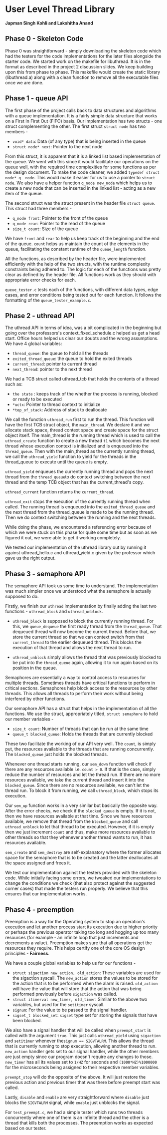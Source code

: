 # User Level Thread Library
**Japman Singh Kohli and Lakshitha Anand**

## Phase 0 - Skeleton Code
Phase 0 was straightforward - simply downloading the skeleton code which had the
testers for the code implementations for the later files alongside the starter 
code. We started work on the makefile for libuthread. It is in the format as 
described in the project 2 discussion slides. We keep building upon this from 
phase to phase. This makefile would create the static library (libuthread.a) 
along with a clean function to remove all the executable files once we are done.

## Phase 1 - queue API
The first phase of the project calls back to data structures and algorithms with
a queue implementation. It is a fairly simple data structure that works on a 
First In First Out (FIFO) basis. Our implementation has two structs - one struct
complementing the other. The first struct `struct node` has two members -

- `void* data`: Data (of any type) that is being inserted in the 
queue
- `struct node* next`: Pointer to the next node

From this struct, it is apparent that it is a linked list based implementation 
of the queue. We went with this since it would facilitate our operations on the 
queue well, with the required time complexities for some functions as per
the design document. To make the code cleaner, we added `typedef struct node* q_
node`. This would make it easier for us to use a pointer to `struct node`.
We also have a helper function `q_node new_node` which helps us to create a new 
node that can be inserted in the linked list - acting as a new item of the 
queue.

The second struct was the struct present in the header file `struct queue`. This
struct had three members - 

- `q_node front`: Pointer to the front of the queue
- `q_node rear`: Pointer to the read of the queue
- `size_t count`: Size of the queue

We have `front` and `rear` to help us keep track of the beginning and the end of
the queue. `count` helps us maintain the count of the elements in the queue, 
facilitating the constant runtime of the `queue_length` function. 

All the functions, as described by the header file, were implemented efficiently
with the help of the two structs, with the runtime complexity constraints being 
adhered to. The logic for each of the functions was pretty clear as defined by 
the header file. All functions work as they should with appropriate error checks 
for each. 

`queue_tester.c` tests each of the functions, with different data types, edge 
cases, and error conditions being tested out for each function. It follows the 
formatting of the `queue_tester_example.c`. 

## Phase 2 - uthread API

The uthread API in terms of idea, was a bit complicated in the beginning but
going over the professors's context_fixed_schedule.c helped us get a head start.
Office hours helped us clear our doubts and the wrong assumptions. We have 4 
global variables:
- `thread_queue`: the queue to hold all the threads
- `exited_thread_queue`: the queue to hold the exited threads
- `current_thread`: pointer to current thread
- `next_thread`: pointer to the next thread

We had a TCB
struct called uthread_tcb that holds the contents of a thread such as:

- `the state` : keeps track of the whether the process is running, blocked or 
ready to be executed
- `*uctx`: Pointer to thread context to initialize
- `*top_of_stack`: Address of stack to deallocate

We call the function `uthread_run` first to run the thread. This function will 
have the first TCB struct object, the `main_thread`. We declare it and we 
allocate stack space, thread context space and create space for the struct 
object itself. The main_thread is the running thread which is used to call the 
`uthread_create` function to create a new thread `t1` which becomes the next 
thread whose execution context is initialized and is enqueued into the 
`thread_queue`. Then with the main_thread as the currently running thread, we 
call the `uthread_yield` function to yield for the threads in the thread_queue 
to execute until the queue is empty.

`uthread_yield` enqueues the currently running thread and pops the next thread 
from the `thread_queue`to do context switching between the next thread and the 
temp TCB object that has the current_thread's copy.

`uthread_current` function returns the `current_thread`.

`uthread_exit` stops the execution of the currently running thread when called. 
The running thread is enqueued into the `exited_thread_queue` and the next 
thread from the thread_queue is made to be the running thread. Then we do
context switching between the running and the next threads.

While doing the phase, we encountered a referencing error because of which we 
were stuck on this phase for quite some time but as soon as we figured it out, 
we were able to get it working completely.

We tested our implementation of the uthread library out by running it against 
uthread_hello.c and uthread_yield.c given by the professor which gave us the 
right output.

## Phase 3 - semaphore API
The semaphore API took us some time to understand. The implementation was much 
simpler once we understood what the semaphore is actually supposed to do. 

Firstly, we finish our `uthread` implementation by finally adding the last two 
functions - `uthread_block` and `uthread_unblock`. 

- `uthread_block` is supposed to block the currently running thread. For this, 
we `queue_dequeue` the first ready thread from the `thread_queue`. That dequeued 
thread will now become the current thread. Before that, we store the current 
thread so that we can context switch from that `current_thread` to the earlier
dequeued thread. This blocks the execution of that thread and allows the next 
thread to run. 

- `uthread_unblock` simply allows the thread that was previously blocked to be
put into the `thread_queue` again, allowing it to run again based on its
position in the queue.

Semaphores are essentially a way to control access to resources for multiple 
threads. Sometimes threads have critical functions to perform in critical 
sections. Semaphores help block access to the resources by other threads. This
allows all threads to perform their work without being interfered by other 
functions. 

Our semaphore API has a struct that helps in the implementation of all the 
functions. We use the struct, appropriately titled,  `struct semaphore` to hold 
our member variables - 

- `size_t count`: Number of threads that can be run at the same time
- `queue_t blocked_queue`: Holds the threads that are currently blocked

These two facilitate the working of our API very well. The `count`, is simply 
put, the resources available to the threads that are running concurrently. The
`blocked_queue` just holds the blocked threads.

Whenever one thread starts running, our `sem_down` function will check if there 
are any resources available i.e. `count > 0`. If that is the case, simply reduce
the number of resources and let the thread run. If there are no more resources 
available, we take the current thread and insert it into the `blocked_queue`.
Since there are no resources available, we can't let the thread run. To block it
from running, we call `uthread_block`, which stops its execution.

Our `sem_up` function works in a very similar but basically the opposite way. 
After the error checks, we check if the `blocked_queue` is empty. If it is not, 
then we have resources available at that time. Since we have resources 
available, we remove that thread from the `blocked_queue` and call 
`uthread_unblock` to let that thread to be executed. However, if it is empty 
then we just increment `count` and thus, make more resources available to other 
threads so that they whenever another thread wants to run, it has resources 
available. 

`sem_create` and `sem_destroy` are self-explanatory where the former allocates 
space for the semaphore that is to be created and the latter deallocates all the
space assigned and frees it. 

We test our implementation against the testers provided with the skeleton code. 
While initially facing some errors, we tweaked our implementations to change the 
conditions we check (that also protect against the suggested corner cases) that 
made the testers run properly. We believe that this ensures that our 
implementation works.

## Phase 4 - preemption
Preemption is a way for the Operating system to stop an operation's execution 
and let another process start its execution due to higher priority or perhaps 
the previous operator taking too long and hogging up too many resources 
(for example - an infinite loop that just increments and decrements a value).
Preemption makes sure that all operations get the resources they require. This 
helps certify one of the core OS design principles - **Fairness**. 

We have a couple global variables to help us for our functions -

- `struct sigaction new_action, old_action`: These variables are used for the 
sigaction syscall. The `new_action` stores the values to be stored for the 
action that is to be performed when the alarm is raised. `old_action` will have 
the value that will store that the action that was being performed previously
before `sigaction` was called.
- `struct itimerval new_timer, old_timer`: Similar to the above two variables,
but used for the `setitimer` syscall.
- `signum`: For the value to be passed to the signal handler.
- `sigset_t blocked_set`: `sigset` type set for storing the signals that have 
been blocked. 

We also have a signal handler that will be called when `preempt_start` is 
called with the argument `true`. This just calls `uthread_yield` using 
`sigaction` and `setitimer` whenever the`signum == SIGVTALRM`. This allows the 
thread that is currently running to stop execution, allowing another thread to 
run. `new_action` handler gets set to our signal handler, while the other 
members are just empty since our program doesn't require any changes to those.
`new_timer` has all its values set to `1/HZ` for seconds and `(1000*HZ)%1000000` 
for the microseconds being assigned to their respective member variables. 

`preempt_stop` will do the opposite of the above. It will just restore the 
previous action and previous timer that was there before preempt start was 
called. 

Lastly, `disable` and `enable` are very straightforward where `disable` just 
blocks the `SIGVTALRM` signal, while `enable` just unblocks the signal. 

For `test_preempt.c`, we had a simple tester which runs two threads concurrently
where one of them is an infinite thread and the other is a thread that kills 
both the processes. The preemption works as expected based on our tester.
